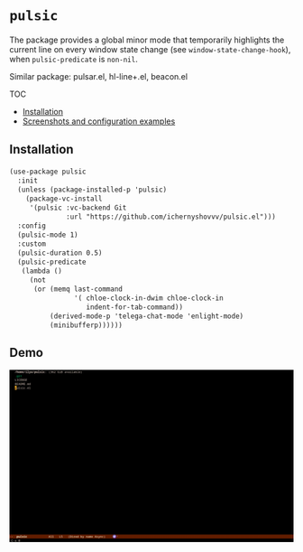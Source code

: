 # `pulsic`

The package provides a global minor mode that temporarily highlights the
current line on every window state change (see `window-state-change-hook`),
when `pulsic-predicate` is `non-nil`.

Similar package: pulsar.el, hl-line+.el, beacon.el

TOC

- [Installation](#installation)
- [Screenshots and configuration examples](#screenshots-and-configuration-examples)

## Installation

``` elisp
(use-package pulsic
  :init
  (unless (package-installed-p 'pulsic)
    (package-vc-install
     '(pulsic :vc-backend Git
              :url "https://github.com/ichernyshovvv/pulsic.el")))
  :config
  (pulsic-mode 1)
  :custom
  (pulsic-duration 0.5)
  (pulsic-predicate
   (lambda ()
     (not
      (or (memq last-command
                '( chloe-clock-in-dwim chloe-clock-in
                   indent-for-tab-command))
          (derived-mode-p 'telega-chat-mode 'enlight-mode)
          (minibufferp))))))
```

## Demo

![Demo](demo.gif)
